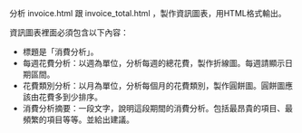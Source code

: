 分析 invoice.html 跟 invoice_total.html ，製作資訊圖表，用HTML格式輸出。

資訊圖表裡面必須包含以下內容：
- 標題是「消費分析」。
- 每週花費分析：以週為單位，分析每週的總花費，製作折線圖。每週請顯示日期區間。
- 花費類別分析：以月為單位，分析每個月的花費類別，製作圓餅圖。圓餅圖應該由花費多到少排序。
- 消費分析摘要：一段文字，說明這段期間的消費分析。包括最昂貴的項目、最頻繁的項目等等。並給出建議。